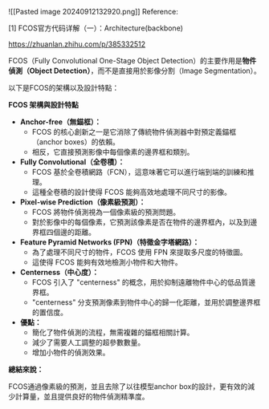 
![[Pasted image 20240912132920.png]]
Reference:

[1] FCOS官方代码详解（一）：Architecture(backbone)

https://zhuanlan.zhihu.com/p/385332512


FCOS（Fully Convolutional One-Stage Object Detection）的主要作用是**物件偵測（Object Detection）**，而不是直接用於影像分割（Image Segmentation）。

以下是FCOS的架構以及設計特點：

**FCOS 架構與設計特點**

- **Anchor-free（無錨框）：**
    - FCOS 的核心創新之一是它消除了傳統物件偵測器中對預定義錨框（anchor boxes）的依賴。
    - 相反，它直接預測影像中每個像素的邊界框和類別。
- **Fully Convolutional（全卷積）：**
    - FCOS 基於全卷積網路（FCN），這意味著它可以進行端到端的訓練和推理。
    - 這種全卷積的設計使得 FCOS 能夠高效地處理不同尺寸的影像。
- **Pixel-wise Prediction（像素級預測）：**
    - FCOS 將物件偵測視為一個像素級的預測問題。
    - 對於影像中的每個像素，它預測該像素是否在物件的邊界框內，以及到邊界框四個邊的距離。
- **Feature Pyramid Networks (FPN)（特徵金字塔網路）：**
    - 為了處理不同尺寸的物件，FCOS 使用 FPN 來提取多尺度的特徵圖。
    - 這使得 FCOS 能夠有效地檢測小物件和大物件。
- **Centerness（中心度）：**
    - FCOS 引入了 "centerness" 的概念，用於抑制遠離物件中心的低品質邊界框。
    - "centerness" 分支預測像素到物件中心的歸一化距離，並用於調整邊界框的置信度。
- **優點：**
    - 簡化了物件偵測的流程，無需複雜的錨框相關計算。
    - 減少了需要人工調整的超參數數量。
    - 增加小物件的偵測效果。

**總結來說：**

FCOS通過像素級的預測，並且去除了以往模型anchor box的設計，更有效的減少計算量，並且提供良好的物件偵測精準度。